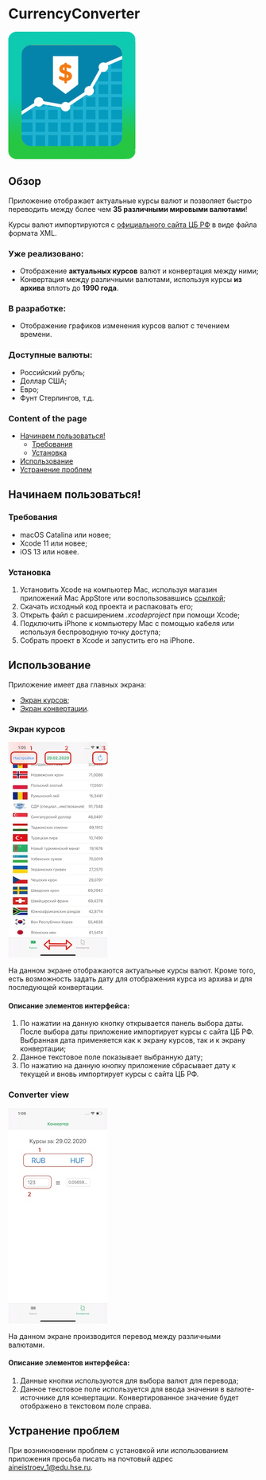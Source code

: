 # CurrencyConverter
![Логотип CurrencyConverter](/CurrencyConverter/resources/iconCurrencyConverter_rounded.png)

## Обзор

Приложение отображает актуальные курсы валют и позволяет быстро переводить между более чем __35 различными мировыми валютами__!

Курсы валют импортируются с [официального сайта ЦБ РФ](https://www.cbr.ru/currency_base/daily/) в виде файла формата XML.

### Уже реализовано:
- Отображение __актуальных курсов__ валют и конвертация между ними;
- Конвертация между различными валютами, используя курсы __из архива__ вплоть до __1990 года__.

### В разработке:
- Отображение графиков изменения курсов валют с течением времени.

### Доступные валюты:
- Российский рубль;
- Доллар США;
- Евро;
- Фунт Стерлингов, т.д.

### Content of the page

- [Начинаем пользоваться!](#Начинаем-пользоваться!)
  - [Требования](#Требования)
  - [Установка](#Установка)
- [Использование](#Использование)
- [Устранение проблем](#Устранение-проблем)

## Начинаем пользоваться!
### Требования
 - macOS Catalina или новее;
 - Xcode 11 или новее;
 - iOS 13 или новее.
### Установка
1. Установить Xcode на компьютер Mac, используя магазин приложений Mac AppStore или воспользовавшись [ссылкой](https://developer.apple.com/xcode/resources/);
2. Скачать исходный код проекта и распаковать его; 
3. Открыть файл с расширением *.xcodeproject* при помощи Xcode;
4. Подключить iPhone к компьютеру Mac с помощью кабеля или используя беспроводную точку доступа;
5. Собрать проект в Xcode и запустить его на iPhone.
## Использование
Приложение имеет два главных экрана:
- [Экран курсов](#Экран-курсов);
- [Экран конвертации](#Экран-конвертации).

### Экран курсов
![Courses view screenshot](/CurrencyConverter/resources/CoursesViewShot.jpg)

На данном экране отображаются актуальные курсы валют. Кроме того, есть возможность задать дату для отображения курса из архива и для последующей конвертации.
 
#### Описание элементов интерфейса:
1. По нажатии на данную кнопку открывается панель выбора даты. После выбора даты приложение импортирует курсы с сайта ЦБ РФ. Выбранная дата применяется как к экрану курсов, так и к экрану конвертации; 
2. Данное текстовое поле показывает выбранную дату;
3. По нажатию на данную кнопку приложение сбрасывает дату к текущей и вновь импортирует курсы с сайта ЦБ РФ.

### Converter view
![Converter view screenshot](/CurrencyConverter/resources/ConverterViewShot.jpg)

На данном экране производится перевод между различными валютами.  
#### Описание элементов интерфейса:
1. Данные кнопки используются для выбора валют для перевода; 
2. Данное текстовое поле используется для ввода значения в валюте-источнике для конвертации. Конвертированное значение будет отображено в текстовом поле справа.

## Устранение проблем
При возникновении проблем с установкой или использованием приложения просьба писать на почтовый адрес aineistroev_1@edu.hse.ru.
